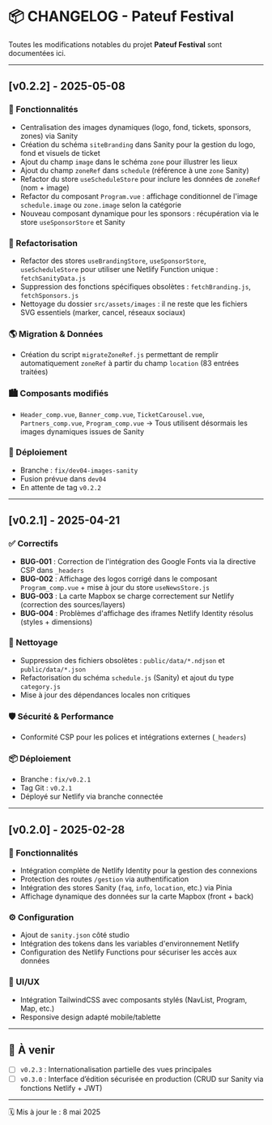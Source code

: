# 📦 CHANGELOG - Pateuf Festival

Toutes les modifications notables du projet **Pateuf Festival** sont documentées ici.

---

## [v0.2.2] - 2025-05-08

### 🚀 Fonctionnalités

- Centralisation des images dynamiques (logo, fond, tickets, sponsors, zones) via Sanity
- Création du schéma `siteBranding` dans Sanity pour la gestion du logo, fond et visuels de ticket
- Ajout du champ `image` dans le schéma `zone` pour illustrer les lieux
- Ajout du champ `zoneRef` dans `schedule` (référence à une `zone` Sanity)
- Refactor du store `useScheduleStore` pour inclure les données de `zoneRef` (nom + image)
- Refactor du composant `Program.vue` : affichage conditionnel de l'image `schedule.image` ou `zone.image` selon la catégorie
- Nouveau composant dynamique pour les sponsors : récupération via le store `useSponsorStore` et Sanity

### 🔄 Refactorisation

- Refactor des stores `useBrandingStore`, `useSponsorStore`, `useScheduleStore` pour utiliser une Netlify Function unique : `fetchSanityData.js`
- Suppression des fonctions spécifiques obsolètes : `fetchBranding.js`, `fetchSponsors.js`
- Nettoyage du dossier `src/assets/images` : il ne reste que les fichiers SVG essentiels (marker, cancel, réseaux sociaux)

### 🌎 Migration & Données

- Création du script `migrateZoneRef.js` permettant de remplir automatiquement `zoneRef` à partir du champ `location` (83 entrées traitées)

### 🏙️ Composants modifiés

- `Header_comp.vue`, `Banner_comp.vue`, `TicketCarousel.vue`, `Partners_comp.vue`, `Program_comp.vue`
  → Tous utilisent désormais les images dynamiques issues de Sanity

### 📅 Déploiement

- Branche : `fix/dev04-images-sanity`
- Fusion prévue dans `dev04`
- En attente de tag `v0.2.2`

---

## [v0.2.1] - 2025-04-21

### ✅ Correctifs

- **BUG-001** : Correction de l'intégration des Google Fonts via la directive CSP dans `_headers`
- **BUG-002** : Affichage des logos corrigé dans le composant `Program_comp.vue` + mise à jour du store `useNewsStore.js`
- **BUG-003** : La carte Mapbox se charge correctement sur Netlify (correction des sources/layers)
- **BUG-004** : Problèmes d'affichage des iframes Netlify Identity résolus (styles + dimensions)

### 𞷼 Nettoyage

- Suppression des fichiers obsolètes : `public/data/*.ndjson` et `public/data/*.json`
- Refactorisation du schéma `schedule.js` (Sanity) et ajout du type `category.js`
- Mise à jour des dépendances locales non critiques

### 🛡️ Sécurité & Performance

- Conformité CSP pour les polices et intégrations externes (`_headers`)

### 📦 Déploiement

- Branche : `fix/v0.2.1`
- Tag Git : `v0.2.1`
- Déployé sur Netlify via branche connectée

---

## [v0.2.0] - 2025-02-28

### 🚀 Fonctionnalités

- Intégration complète de Netlify Identity pour la gestion des connexions
- Protection des routes `/gestion` via authentification
- Intégration des stores Sanity (`faq`, `info`, `location`, etc.) via Pinia
- Affichage dynamique des données sur la carte Mapbox (front + back)

### ⚙️ Configuration

- Ajout de `sanity.json` côté studio
- Intégration des tokens dans les variables d'environnement Netlify
- Configuration des Netlify Functions pour sécuriser les accès aux données

### 🎨 UI/UX

- Intégration TailwindCSS avec composants stylés (NavList, Program, Map, etc.)
- Responsive design adapté mobile/tablette

---

## 📌 À venir

- [ ] `v0.2.3` : Internationalisation partielle des vues principales
- [ ] `v0.3.0` : Interface d’édition sécurisée en production (CRUD sur Sanity via fonctions Netlify + JWT)

---

🗓️ Mis à jour le : 8 mai 2025
